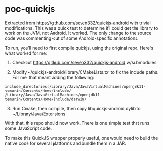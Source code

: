 # poc-quickjs

Extracted from https://github.com/seven332/quickjs-android with trivial modifications. This was a quick test to
determine if I could get the library to work on the JVM, not Android. It worked. The only change to the source code was
commenting-out of some Android-specific annotations.

To run, you'll need to first compile quickjs, using the original repo. Here's what worked for me:

1. Checkout https://github.com/seven332/quickjs-android w/submodules

2. Modify ~/quickjs-android/library/CMakeLists.txt to fix the include paths. For me, that meant adding the following:

```
include_directories(/Library/Java/JavaVirtualMachines/openjdk11-temurin/Contents/Home/include/
/Library/Java/JavaVirtualMachines/openjdk11-temurin/Contents/Home/include/darwin)
```

3. Run Cmake, then compile, then copy libquickjs-android.dylib to ~/Library/Java/Extensions

With that, this repo should now work. There is one simple test that runs some JavaScript code.

To make this QuickJS wrapper properly useful, one would need to build the native code for several platforms and bundle
them in a JAR.